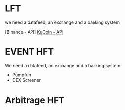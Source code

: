 # LFT
we need a datafeed, an exchange and a banking system

[Binance - API]
[KuCoin - API](https://www.kucoin.com/api)

# EVENT HFT
We need a datafeed, an exchange and a banking system
- Pumpfun
- DEX Screener



# Arbitrage HFT
